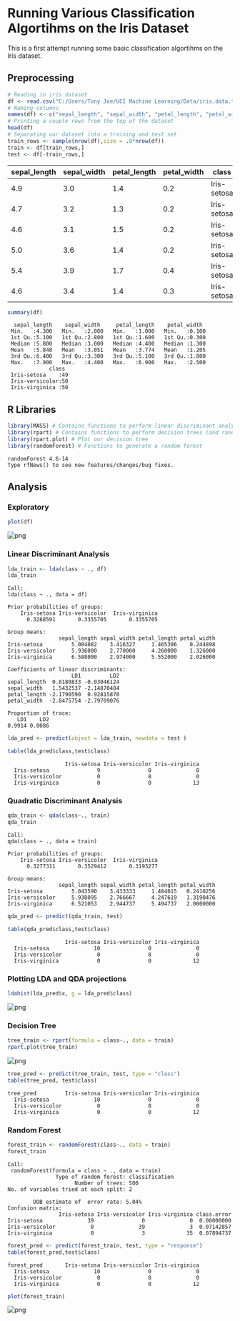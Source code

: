 
# Running Various Classification Algortihms on the Iris Dataset

This is a first attempt running some basic classification algortihms on the Iris dataset.

## Preprocessing


```R
# Reading in iris dataset
df <- read.csv("C:/Users/Tony Joe/UCI Machine Learning/Data/iris.data.txt")
# Naming columns
names(df) <- c("sepal_length", "sepal_width", "petal_length", "petal_width", "class")
# Printing a couple rows from the top of the dataset
head(df)
# Separating our dataset into a training and test set
train_rows <- sample(nrow(df),size = .8*nrow(df))
train <- df[train_rows,]
test <- df[-train_rows,]
```


<table>
<thead><tr><th scope=col>sepal_length</th><th scope=col>sepal_width</th><th scope=col>petal_length</th><th scope=col>petal_width</th><th scope=col>class</th></tr></thead>
<tbody>
	<tr><td>4.9        </td><td>3.0        </td><td>1.4        </td><td>0.2        </td><td>Iris-setosa</td></tr>
	<tr><td>4.7        </td><td>3.2        </td><td>1.3        </td><td>0.2        </td><td>Iris-setosa</td></tr>
	<tr><td>4.6        </td><td>3.1        </td><td>1.5        </td><td>0.2        </td><td>Iris-setosa</td></tr>
	<tr><td>5.0        </td><td>3.6        </td><td>1.4        </td><td>0.2        </td><td>Iris-setosa</td></tr>
	<tr><td>5.4        </td><td>3.9        </td><td>1.7        </td><td>0.4        </td><td>Iris-setosa</td></tr>
	<tr><td>4.6        </td><td>3.4        </td><td>1.4        </td><td>0.3        </td><td>Iris-setosa</td></tr>
</tbody>
</table>




```R
summary(df)
```


      sepal_length    sepal_width     petal_length    petal_width   
     Min.   :4.300   Min.   :2.000   Min.   :1.000   Min.   :0.100  
     1st Qu.:5.100   1st Qu.:2.800   1st Qu.:1.600   1st Qu.:0.300  
     Median :5.800   Median :3.000   Median :4.400   Median :1.300  
     Mean   :5.848   Mean   :3.051   Mean   :3.774   Mean   :1.205  
     3rd Qu.:6.400   3rd Qu.:3.300   3rd Qu.:5.100   3rd Qu.:1.800  
     Max.   :7.900   Max.   :4.400   Max.   :6.900   Max.   :2.500  
                 class   
     Iris-setosa    :49  
     Iris-versicolor:50  
     Iris-virginica :50  
                         
                         
                         


## R Libraries


```R
library(MASS) # Contains functions to perform linear discriminant analysis
library(rpart) # Contains functions to perform decision trees (and random forest [?]) 
library(rpart.plot) # Plot our decision tree
library(randomForest) # Functions to generate a random forest
```

    randomForest 4.6-14
    Type rfNews() to see new features/changes/bug fixes.
    

## Analysis

### Exploratory


```R
plot(df)
```


![png](output_9_0.png)


### Linear Discriminant Analysis


```R
lda_train <- lda(class ~ ., df)
lda_train
```


    Call:
    lda(class ~ ., data = df)
    
    Prior probabilities of groups:
        Iris-setosa Iris-versicolor  Iris-virginica 
          0.3288591       0.3355705       0.3355705 
    
    Group means:
                    sepal_length sepal_width petal_length petal_width
    Iris-setosa         5.004082    3.416327     1.465306    0.244898
    Iris-versicolor     5.936000    2.770000     4.260000    1.326000
    Iris-virginica      6.588000    2.974000     5.552000    2.026000
    
    Coefficients of linear discriminants:
                        LD1         LD2
    sepal_length  0.8180833 -0.03046124
    sepal_width   1.5432537 -2.14870484
    petal_length -2.1790590  0.92815870
    petal_width  -2.8475754 -2.79709076
    
    Proportion of trace:
       LD1    LD2 
    0.9914 0.0086 



```R
lda_pred <- predict(object = lda_train, newdata = test )
```


```R
table(lda_pred$class,test$class)
```


                     
                      Iris-setosa Iris-versicolor Iris-virginica
      Iris-setosa               9               0              0
      Iris-versicolor           0               8              0
      Iris-virginica            0               0             13


### Quadratic Discriminant Analysis


```R
qda_train <- qda(class~., train)
qda_train
```


    Call:
    qda(class ~ ., data = train)
    
    Prior probabilities of groups:
        Iris-setosa Iris-versicolor  Iris-virginica 
          0.3277311       0.3529412       0.3193277 
    
    Group means:
                    sepal_length sepal_width petal_length petal_width
    Iris-setosa         5.043590    3.433333     1.484615   0.2410256
    Iris-versicolor     5.938095    2.766667     4.247619   1.3190476
    Iris-virginica      6.521053    2.944737     5.494737   2.0000000



```R
qda_pred <- predict(qda_train, test)
```


```R
table(qda_pred$class,test$class)
```


                     
                      Iris-setosa Iris-versicolor Iris-virginica
      Iris-setosa              10               0              0
      Iris-versicolor           0               8              0
      Iris-virginica            0               0             12


### Plotting LDA and QDA projections


```R
ldahist(lda_pred$x, g = lda_pred$class)
```


![png](output_19_0.png)


### Decision Tree


```R
tree_train <- rpart(formula = class~., data = train)
rpart.plot(tree_train)
```


![png](output_21_0.png)



```R
tree_pred <- predict(tree_train, test, type = "class")
table(tree_pred, test$class)
```


                     
    tree_pred         Iris-setosa Iris-versicolor Iris-virginica
      Iris-setosa              10               0              0
      Iris-versicolor           0               8              0
      Iris-virginica            0               0             12


### Random Forest 


```R
forest_train <- randomForest(class~., data = train)
forest_train
```


    
    Call:
     randomForest(formula = class ~ ., data = train) 
                   Type of random forest: classification
                         Number of trees: 500
    No. of variables tried at each split: 2
    
            OOB estimate of  error rate: 5.04%
    Confusion matrix:
                    Iris-setosa Iris-versicolor Iris-virginica class.error
    Iris-setosa              39               0              0  0.00000000
    Iris-versicolor           0              39              3  0.07142857
    Iris-virginica            0               3             35  0.07894737



```R
forest_pred <- predict(forest_train, test, type = "response")
table(forest_pred,test$class)
```


                     
    forest_pred       Iris-setosa Iris-versicolor Iris-virginica
      Iris-setosa              10               0              0
      Iris-versicolor           0               8              0
      Iris-virginica            0               0             12



```R
plot(forest_train)
```


![png](output_26_0.png)

